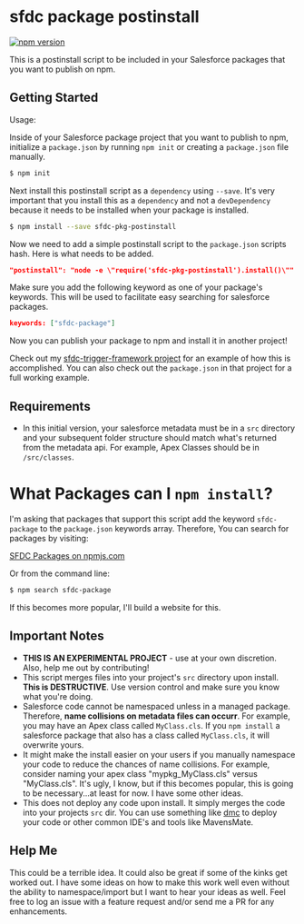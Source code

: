 # sfdc package postinstall

[![npm version](https://badge.fury.io/js/sfdc-pkg-postinstall.svg)](https://badge.fury.io/js/sfdc-pkg-postinstall)

This is a postinstall script to be included in your Salesforce packages 
that you want to publish on npm.

## Getting Started

Usage:

Inside of your Salesforce package project that you want to publish to npm, 
initialize a `package.json` by running `npm init` or creating a `package.json`
file manually.

```bash
$ npm init
```

Next install this postinstall script as a `dependency` using `--save`. It's 
very important that you install this as a `dependency` and not a `devDependency`
because it needs to be installed when your package is installed.

```bash
$ npm install --save sfdc-pkg-postinstall
```

Now we need to add a simple postinstall script to the `package.json` scripts
hash. Here is what needs to be added.

```json
"postinstall": "node -e \"require('sfdc-pkg-postinstall').install()\""
```

Make sure you add the following keyword as one of your package's keywords. 
This will be used to facilitate easy searching for salesforce packages.

```json
keywords: ["sfdc-package"]
```

Now you can publish your package to npm and install it in another project!

Check out my [sfdc-trigger-framework project](https://github.com/kevinohara80/sfdc-trigger-framework) 
for an example of how this is accomplished. You can also check out the `package.json`
in that project for a full working example.

## Requirements

* In this initial version, your salesforce metadata must be in a `src`
directory and your subsequent folder structure should match what's returned
from the metadata api. For example, Apex Classes should be in `/src/classes`.

# What Packages can I `npm install`?

I'm asking that packages that support this script add the keyword
`sfdc-package` to the `package.json` keywords array. Therefore,
You can search for packages by visiting:

[SFDC Packages on npmjs.com](https://www.npmjs.com/browse/keyword/sfdc-package)

Or from the command line:

```bash
$ npm search sfdc-package
```

If this becomes more popular, I'll build a website for this.

## Important Notes

* __THIS IS AN EXPERIMENTAL PROJECT__ - use at your own discretion. Also,
help me out by contributing!
* This script merges files into your project's `src` directory upon
install. __This is DESTRUCTIVE__. Use version control and make sure you
know what you're doing.
* Salesforce code cannot be namespaced unless in a managed package. 
Therefore, __name collisions on metadata files can occurr__. For example, 
you may have an Apex class called `MyClass.cls`. If you `npm install` 
a salesforce package that also has a class called `MyClass.cls`,
it will overwrite yours.
* It might make the install easier on your users if you manually namespace
your code to reduce the chances of name collisions. For example, consider
naming your apex class "mypkg_MyClass.cls" versus "MyClass.cls". It's ugly,
I know, but if this becomes popular, this is going to be necessary...at least
for now. I have some other ideas.
* This does not deploy any code upon install. It simply merges the code
into your projects `src` dir. You can use something like
[dmc](https://github.com/kevinohara80/dmc) to deploy your code or other
common IDE's and tools like MavensMate.

## Help Me

This could be a terrible idea. It could also be great if some of the kinks
get worked out. I have some ideas on how to make this work well even without
the ability to namespace/import but I want to hear your ideas as well. Feel
free to log an issue with a feature request and/or send me a PR for any 
enhancements.
